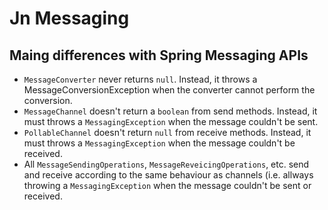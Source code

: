 # Jn Messaging

## Maing differences with Spring Messaging APIs

* `MessageConverter` never returns `null`. Instead, it
throws a MessageConversionException when the converter
cannot perform the conversion.
* `MessageChannel` doesn't return a `boolean` from send methods.
Instead, it must throws a `MessagingException` when the message
couldn't be sent.
* `PollableChannel` doesn't return `null` from receive methods.
Instead, it must throws a `MessagingException` when the message
couldn't be received.
* All `MessageSendingOperations`, `MessageReveicingOperations`, etc. 
send and receive according to the same behaviour as channels (i.e.
allways throwing a `MessagingException` when the message couldn't
be sent or received.
